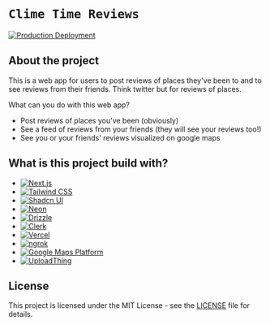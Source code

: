 # `Clime Time Reviews`

[![Production Deployment](https://img.shields.io/badge/Production-Deployment-brightgreen)](https://www.climetimereviews.com)

## About the project

This is a web app for users to post reviews of places they've been to and to see reviews from their friends. Think twitter but for reviews of places.

What can you do with this web app?

- Post reviews of places you've been (obviously)
- See a feed of reviews from your friends (they will see your reviews too!)
- See you or your friends' reviews visualized on google maps

## What is this project build with?

- [![Next.js](https://img.shields.io/badge/Next.js-000000?logo=next.js&logoColor=white)](https://nextjs.org/)
- [![Tailwind CSS](https://img.shields.io/badge/Tailwind_CSS-38B2AC?logo=tailwind-css&logoColor=white)](https://tailwindcss.com/)
- [![Shadcn UI](https://img.shields.io/badge/Shadcn_UI-000000?logo=shadcn&logoColor=white)](https://shadcn.dev/)
- [![Neon](https://img.shields.io/badge/Neon-000000?logo=neon&logoColor=white)](https://neon.tech/)
- [![Drizzle](https://img.shields.io/badge/Drizzle-000000?logo=drizzle&logoColor=white)](https://orm.drizzle.team/)
- [![Clerk](https://img.shields.io/badge/Clerk-000000?logo=clerk&logoColor=white)](https://clerk.dev/)
- [![Vercel](https://img.shields.io/badge/Vercel-000000?logo=vercel&logoColor=white)](https://vercel.com/)
- [![ngrok](https://img.shields.io/badge/ngrok-000000?logo=ngrok&logoColor=white)](https://ngrok.com/)
- [![Google Maps Platform](https://img.shields.io/badge/Google_Maps_Platform-4285F4?logo=google-maps&logoColor=white)](https://developers.google.com/maps)
- [![UploadThing](https://img.shields.io/badge/UploadThing-000000?logo=uploadthing&logoColor=white)](https://uploadthing.com/)

## License

This project is licensed under the MIT License - see the [LICENSE](LICENSE) file for details.
